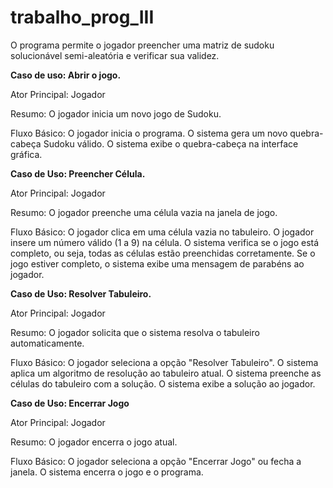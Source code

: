 # trabalho_prog_III
O programa permite o jogador preencher uma matriz de sudoku solucionável semi-aleatória e verificar sua validez.

**Caso de uso: Abrir o jogo.**

Ator Principal: Jogador

Resumo: O jogador inicia um novo jogo de Sudoku.

Fluxo Básico:
O jogador inicia o programa. O sistema gera um novo quebra-cabeça Sudoku válido. O sistema exibe o quebra-cabeça na interface gráfica.

**Caso de Uso: Preencher Célula.**

Ator Principal: Jogador

Resumo: O jogador preenche uma célula vazia na janela de jogo.

Fluxo Básico:
O jogador clica em uma célula vazia no tabuleiro. O jogador insere um número válido (1 a 9) na célula. O sistema verifica se o jogo está completo, ou seja, todas as células estão preenchidas corretamente. Se o jogo estiver completo, o sistema exibe uma mensagem de parabéns ao jogador.

**Caso de Uso: Resolver Tabuleiro.**

Ator Principal: Jogador

Resumo: O jogador solicita que o sistema resolva o tabuleiro automaticamente.

Fluxo Básico:
O jogador seleciona a opção "Resolver Tabuleiro". O sistema aplica um algoritmo de resolução ao tabuleiro atual. O sistema preenche as células do tabuleiro com a solução. O sistema exibe a solução ao jogador.

**Caso de Uso: Encerrar Jogo**

Ator Principal: Jogador

Resumo: O jogador encerra o jogo atual.

Fluxo Básico:
O jogador seleciona a opção "Encerrar Jogo" ou fecha a janela. O sistema encerra o jogo e o programa.
